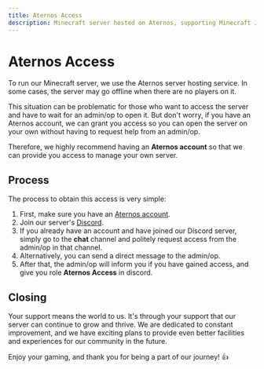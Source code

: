 ```yaml
---
title: Aternos Access
description: Minecraft server hosted on Aternos, supporting Minecraft Java, Bedrock, and Pocket Edition, enabling cross-platform play.
---
```


# Aternos Access

To run our Minecraft server, we use the Aternos server hosting service. In some cases, the server may go offline when there are no players on it.

This situation can be problematic for those who want to access the server and have to wait for an admin/op to open it. But don't worry, if you have an Aternos account, we can grant you access so you can open the server on your own without having to request help from an admin/op.

Therefore, we highly recommend having an **Aternos account** so that we can provide you access to manage your own server.

## Process

The process to obtain this access is very simple:

1. First, make sure you have an [Aternos account](https://aternos.org/).
2. Join our server's [Discord](https://discord.gg/pgNpcyu9QA).
3. If you already have an account and have joined our Discord server, simply go to the **chat** channel and politely request access from the admin/op in that channel.
4. Alternatively, you can send a direct message to the admin/op.
5. After that, the admin/op will inform you if you have gained access, and give you role **Aternos Access** in discord.

## Closing

Your support means the world to us. It's through your support that our server can continue to grow and thrive. We are dedicated to constant improvement, and we have exciting plans to provide even better facilities and experiences for our community in the future.

Enjoy your gaming, and thank you for being a part of our journey! 👍
